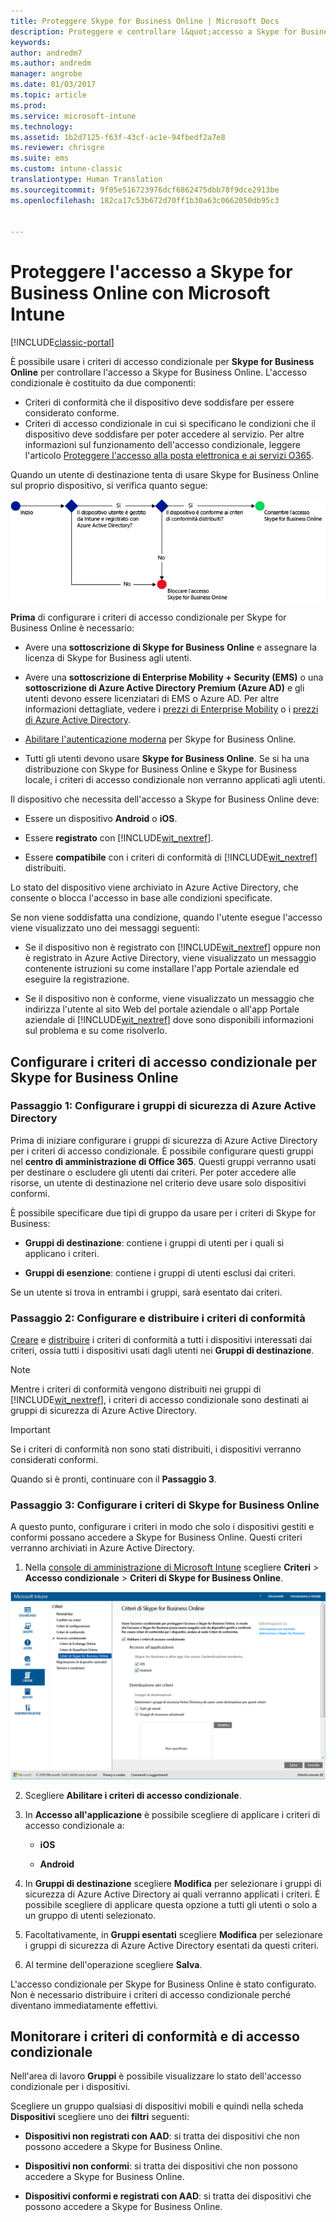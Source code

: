 ```yaml
---
title: Proteggere Skype for Business Online | Microsoft Docs
description: Proteggere e controllare l&quot;accesso a Skype for Business Online con accesso condizionale.
keywords: 
author: andredm7
ms.author: andredm
manager: angrobe
ms.date: 01/03/2017
ms.topic: article
ms.prod: 
ms.service: microsoft-intune
ms.technology: 
ms.assetid: 1b2d7125-f63f-43cf-ac1e-94fbedf2a7e8
ms.reviewer: chrisgre
ms.suite: ems
ms.custom: intune-classic
translationtype: Human Translation
ms.sourcegitcommit: 9f05e516723976dcf6862475dbb78f9dce2913be
ms.openlocfilehash: 182ca17c53b672d70ff1b30a63c0662050db95c3


---
```


# <a name="protect-access-to-skype-for-business-online-with-microsoft-intune"></a>Proteggere l'accesso a Skype for Business Online con Microsoft Intune

[!INCLUDE[classic-portal](../includes/classic-portal.md)]

È possibile usare i criteri di accesso condizionale per **Skype for Business Online** per controllare l'accesso a Skype for Business Online.
L'accesso condizionale è costituito da due componenti:
- Criteri di conformità che il dispositivo deve soddisfare per essere considerato conforme.
- Criteri di accesso condizionale in cui si specificano le condizioni che il dispositivo deve soddisfare per poter accedere al servizio.
Per altre informazioni sul funzionamento dell'accesso condizionale, leggere l'articolo [Proteggere l'accesso alla posta elettronica e ai servizi O365](restrict-access-to-email-and-o365-services-with-microsoft-intune.md).

Quando un utente di destinazione tenta di usare Skype for Business Online sul proprio dispositivo, si verifica quanto segue:

![Immagine che illustra gli aspetti considerati per determinare se a un dispositivo è consentito o meno l'accesso a Skype for Business Online](../media/ConditionalAccess_SkypeforBusiness.png)

**Prima** di configurare i criteri di accesso condizionale per Skype for Business Online è necessario:
- Avere una **sottoscrizione di Skype for Business Online** e assegnare la licenza di Skype for Business agli utenti.
- Avere una **sottoscrizione di Enterprise Mobility + Security (EMS)** o una **sottoscrizione di Azure Active Directory Premium (Azure AD)** e gli utenti devono essere licenziatari di EMS o Azure AD. Per altre informazioni dettagliate, vedere i [prezzi di Enterprise Mobility](https://www.microsoft.com/en-us/cloud-platform/enterprise-mobility-pricing) o i [prezzi di Azure Active Directory](https://azure.microsoft.com/en-us/pricing/details/active-directory/).

-   [Abilitare l'autenticazione moderna](https://docs.microsoft.com/en-us/intune/deploy-use/restrict-access-to-skype-for-business-online-with-microsoft-intune) per Skype for Business Online.
-  Tutti gli utenti devono usare **Skype for Business Online**. Se si ha una distribuzione con Skype for Business Online e Skype for Business locale, i criteri di accesso condizionale non verranno applicati agli utenti.

Il dispositivo che necessita dell'accesso a Skype for Business Online deve:

-   Essere un dispositivo **Android** o **iOS**.

-   Essere **registrato** con [!INCLUDE[wit_nextref](../includes/wit_nextref_md.md)].

-   Essere **compatibile** con i criteri di conformità di [!INCLUDE[wit_nextref](../includes/wit_nextref_md.md)] distribuiti.


Lo stato del dispositivo viene archiviato in Azure Active Directory, che consente o blocca l'accesso in base alle condizioni specificate.

Se non viene soddisfatta una condizione, quando l'utente esegue l'accesso viene visualizzato uno dei messaggi seguenti:

-   Se il dispositivo non è registrato con [!INCLUDE[wit_nextref](../includes/wit_nextref_md.md)] oppure non è registrato in Azure Active Directory, viene visualizzato un messaggio contenente istruzioni su come installare l'app Portale aziendale ed eseguire la registrazione.

-   Se il dispositivo non è conforme, viene visualizzato un messaggio che indirizza l'utente al sito Web del portale aziendale o all'app Portale aziendale di [!INCLUDE[wit_nextref](../includes/wit_nextref_md.md)] dove sono disponibili informazioni sul problema e su come risolverlo.

## <a name="configure-conditional-access-for-skype-for-business-online"></a>Configurare i criteri di accesso condizionale per Skype for Business Online

### <a name="step-1-configure-azure-active-directory-security-groups"></a>Passaggio 1: Configurare i gruppi di sicurezza di Azure Active Directory
Prima di iniziare configurare i gruppi di sicurezza di Azure Active Directory per i criteri di accesso condizionale. È possibile configurare questi gruppi nel **centro di amministrazione di Office 365**. Questi gruppi verranno usati per destinare o escludere gli utenti dai criteri. Per poter accedere alle risorse, un utente di destinazione nel criterio deve usare solo dispositivi conformi.

È possibile specificare due tipi di gruppo da usare per i criteri di Skype for Business:

-   **Gruppi di destinazione**: contiene i gruppi di utenti per i quali si applicano i criteri.

-   **Gruppi di esenzione**: contiene i gruppi di utenti esclusi dai criteri.

Se un utente si trova in entrambi i gruppi, sarà esentato dai criteri.

### <a name="step-2-configure-and-deploy-a-compliance-policy"></a>Passaggio 2: Configurare e distribuire i criteri di conformità
[Creare](create-a-device-compliance-policy-in-microsoft-intune.md) e [distribuire](deploy-and-monitor-a-device-compliance-policy-in-microsoft-intune.md) i criteri di conformità a tutti i dispositivi interessati dai criteri, ossia tutti i dispositivi usati dagli utenti nei **Gruppi di destinazione**.

> [!NOTE]
> Mentre i criteri di conformità vengono distribuiti nei gruppi di [!INCLUDE[wit_nextref](../includes/wit_nextref_md.md)], i criteri di accesso condizionale sono destinati ai gruppi di sicurezza di Azure Active Directory.


> [!IMPORTANT]
> Se i criteri di conformità non sono stati distribuiti, i dispositivi verranno considerati conformi.

Quando si è pronti, continuare con il **Passaggio 3**.

### <a name="step-3-configure-the-skype-for-business-online-policy"></a>Passaggio 3: Configurare i criteri di Skype for Business Online
A questo punto, configurare i criteri in modo che solo i dispositivi gestiti e conformi possano accedere a Skype for Business Online. Questi criteri verranno archiviati in Azure Active Directory.

1.  Nella [console di amministrazione di Microsoft Intune](https://manage.microsoft.com) scegliere **Criteri** > **Accesso condizionale** > **Criteri di Skype for Business Online**.

  ![Schermata della pagine dei criteri di accesso condizionale per Skype for Business Online](./media/conditional_access_SFBPolicy.png)

2.  Scegliere **Abilitare i criteri di accesso condizionale**.

3.  In **Accesso all'applicazione** è possibile scegliere di applicare i criteri di accesso condizionale a:

    -   **iOS**

    -   **Android**

4.  In **Gruppi di destinazione** scegliere **Modifica** per selezionare i gruppi di sicurezza di Azure Active Directory ai quali verranno applicati i criteri. È possibile scegliere di applicare questa opzione a tutti gli utenti o solo a un gruppo di utenti selezionato.

5.  Facoltativamente, in **Gruppi esentati** scegliere **Modifica** per selezionare i gruppi di sicurezza di Azure Active Directory esentati da questi criteri.

6.  Al termine dell'operazione scegliere **Salva**.

L'accesso condizionale per Skype for Business Online è stato configurato. Non è necessario distribuire i criteri di accesso condizionale perché diventano immediatamente effettivi.


## <a name="monitor-the-compliance-and-conditional-access-policies"></a>Monitorare i criteri di conformità e di accesso condizionale
Nell'area di lavoro **Gruppi** è possibile visualizzare lo stato dell'accesso condizionale per i dispositivi.

Scegliere un gruppo qualsiasi di dispositivi mobili e quindi nella scheda **Dispositivi** scegliere uno dei **filtri** seguenti:

* **Dispositivi non registrati con AAD**: si tratta dei dispositivi che non possono accedere a Skype for Business Online.

* **Dispositivi non conformi**: si tratta dei dispositivi che non possono accedere a Skype for Business Online.

* **Dispositivi conformi e registrati con AAD**: si tratta dei dispositivi che possono accedere a Skype for Business Online.



<!--HONumber=Jan17_HO4-->


